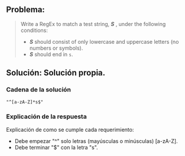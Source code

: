 ## Problema:

> Write a RegEx to match a test string, ***S*** , under the following conditions:
> - ***S*** should consist of only lowercase and uppercase letters (no numbers or symbols).
> - ***S*** should end in `s`.
## Solución: Solución propia. 
### Cadena de la solución
```
"^[a-zA-Z]*s$"
``` 
### Explicación de la respuesta

Explicación de como se cumple cada requerimiento:
- Debe empezar "^" solo letras (mayúsculas o minúsculas) \[a-zA-Z].
- Debe terminar "$" con la letra "s".
